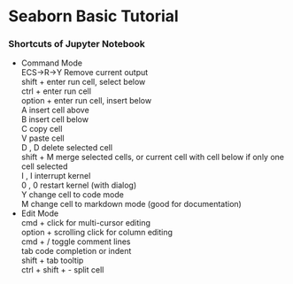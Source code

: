 # Seaborn Basic Tutorial
### Shortcuts of Jupyter Notebook
* Command Mode <br>
ECS->R->Y Remove current output <br>
shift + enter run cell, select below <br>
ctrl + enter run cell <br>
option + enter run cell, insert below <br>
A insert cell above <br>
B insert cell below <br>
C copy cell <br>
V paste cell <br>
D , D delete selected cell <br>
shift + M merge selected cells, or current cell with cell below if only one cell selected <br>
I , I interrupt kernel <br>
0 , 0 restart kernel (with dialog) <br>
Y change cell to code mode <br>
M change cell to markdown mode (good for documentation) <br>
* Edit Mode <br>
cmd + click for multi-cursor editing <br>
option + scrolling click for column editing <br>
cmd + / toggle comment lines <br>
tab code completion or indent <br>
shift + tab tooltip <br>
ctrl + shift + - split cell <br>
